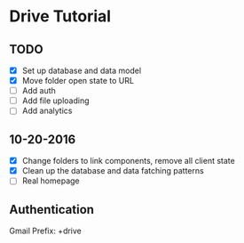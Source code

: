 # Drive Tutorial

## TODO

- [x] Set up database and data model
- [x] Move folder open state to URL
- [ ] Add auth
- [ ] Add file uploading
- [ ] Add analytics

## 10-20-2016

- [x] Change folders to link components, remove all client state
- [x] Clean up the database and data fatching patterns
- [ ] Real homepage

## Authentication

Gmail Prefix: +drive

